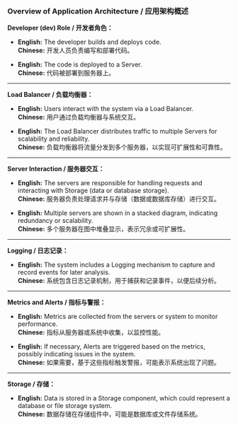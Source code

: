 ### Overview of Application Architecture / 应用架构概述

**Developer (dev) Role / 开发者角色：**

- **English:** The developer builds and deploys code.  
  **Chinese:** 开发人员负责编写和部署代码。
  
- **English:** The code is deployed to a Server.  
  **Chinese:** 代码被部署到服务器上。

---

**Load Balancer / 负载均衡器：**

- **English:** Users interact with the system via a Load Balancer.  
  **Chinese:** 用户通过负载均衡器与系统交互。
  
- **English:** The Load Balancer distributes traffic to multiple Servers for scalability and reliability.  
  **Chinese:** 负载均衡器将流量分发到多个服务器，以实现可扩展性和可靠性。

---

**Server Interaction / 服务器交互：**

- **English:** The servers are responsible for handling requests and interacting with Storage (data or database storage).  
  **Chinese:** 服务器负责处理请求并与存储（数据或数据库存储）进行交互。
  
- **English:** Multiple servers are shown in a stacked diagram, indicating redundancy or scalability.  
  **Chinese:** 多个服务器在图中堆叠显示，表示冗余或可扩展性。

---

**Logging / 日志记录：**

- **English:** The system includes a Logging mechanism to capture and record events for later analysis.  
  **Chinese:** 系统包含日志记录机制，用于捕获和记录事件，以便后续分析。

---

**Metrics and Alerts / 指标与警报：**

- **English:** Metrics are collected from the servers or system to monitor performance.  
  **Chinese:** 指标从服务器或系统中收集，以监控性能。
  
- **English:** If necessary, Alerts are triggered based on the metrics, possibly indicating issues in the system.  
  **Chinese:** 如果需要，基于这些指标触发警报，可能表示系统出现了问题。

---

**Storage / 存储：**

- **English:** Data is stored in a Storage component, which could represent a database or file storage system.  
  **Chinese:** 数据存储在存储组件中，可能是数据库或文件存储系统。
